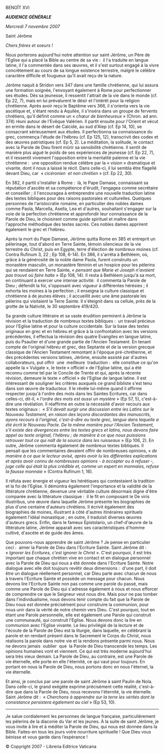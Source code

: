 BENOÎT XVI

***AUDIENCE GÉNÉRALE***

*Mercredi 7 novembre 2007*

Saint Jérôme

*Chers frères et soeurs !*

Nous porterons aujourd'hui notre attention sur saint Jérôme, un Père de l'Eglise qui a placé la Bible au centre de sa vie :  il l'a traduite en langue latine, il l'a commentée dans ses œuvres, et il s'est surtout engagé à la vivre concrètement au cours de sa longue existence terrestre, malgré le célèbre caractère difficile et fougueux qu'il avait reçu de la nature.

Jérôme naquit à Stridon vers 347 dans une famille chrétienne, qui lui assura une formation soignée, l'envoyant également à Rome pour perfectionner ses études. Dès sa jeunesse, il ressentit l'attrait de la vie dans le monde (cf. Ep 22, 7), mais en lui prévalurent le désir et l'intérêt pour la religion chrétienne. Après avoir reçu le Baptême vers 366, il s'orienta vers la vie ascétique et, s'étant rendu à Aquilée, il s'inséra dans un groupe de fervents chrétiens, qu'il définit comme un « *chœur de bienheureux* » (Chron. ad ann. 374) réuni autour de l'Evêque Valérien. Il partit ensuite pour l'Orient et vécut en ermite dans le désert de Calcide, au sud d'Alep (cf. Ep 14, 10), se consacrant sérieusement aux études. Il perfectionna sa connaissance du grec, commença l'étude de l'hébreu (cf. Ep 125, 12), transcrivit des codex et des œuvres patristiques (cf. Ep 5, 2). La méditation, la solitude, le contact avec la Parole de Dieu firent mûrir sa sensibilité chrétienne. Il sentit de manière plus aiguë le poids de ses expériences de jeunesse (cf. Ep 22, 7), et il ressentit vivement l'opposition entre la mentalité païenne et la vie chrétienne :  une opposition rendue célèbre par la « vision » dramatique et vivante, dont il nous a laissé le récit. Dans celle-ci, il lui sembla être flagellé devant Dieu, car  « *cicéronien  et non chrétien* » (cf. Ep 22, 30).

En 382, il partit s'installer à Rome :  là, le Pape Damase, connaissant sa réputation d'ascète et sa compétence d'érudit, l'engagea comme secrétaire et conseiller ; il l'encouragea à entreprendre une nouvelle traduction latine des textes bibliques pour des raisons pastorales et culturelles. Quelques personnes de l'aristocratie romaine, en particulier des nobles dames comme Paola, Marcella, Asella, Lea et d'autres, souhaitant s'engager sur la voie de la perfection chrétienne et approfondir leur connaissance de la Parole de Dieu, le choisirent comme guide spirituel et maître dans l'approche méthodique des textes sacrés. Ces nobles dames apprirent également le grec et l'hébreu.

Après la mort du Pape Damase, Jérôme quitta Rome en 385 et entreprit un pèlerinage, tout d'abord en Terre Sainte, témoin silencieux de la vie terrestre du Christ, puis en Egypte, terre d'élection de nombreux moines (cf. Contra Rufinum 3, 22 ; Ep 108, 6-14). En 386, il s'arrêta à Bethléem, où, grâce à la générosité de la noble dame Paola, furent construits un monastère masculin, un monastère féminin et un hospice pour les pèlerins qui se rendaient en Terre Sainte, « *pensant que Marie et Joseph n'avaient pas trouvé où faire halte* » (Ep 108, 14). Il resta à Bethléem jusqu'à sa mort, en continuant à exercer une intense activité:  il commenta la Parole de Dieu ; défendit la foi, s'opposant avec vigueur à différentes hérésies ; il exhorta les moines à la perfection ; il enseigna la culture classique et chrétienne à de jeunes élèves ; il accueillit avec une âme pastorale les pèlerins qui visitaient la Terre Sainte. Il s'éteignit dans sa cellule, près de la grotte de la Nativité, le 30 septembre 419/420.

Sa grande culture littéraire et sa vaste érudition permirent à Jérôme la révision et la traduction de nombreux textes bibliques :  un travail précieux pour l'Eglise latine et pour la culture occidentale. Sur la base des textes originaux en grec et en hébreu et grâce à la confrontation avec les versions précédentes, il effectua la révision des quatre Evangiles en langue latine, puis du Psautier et d'une grande partie de l'Ancien Testament. En tenant compte de l'original hébreu et grec, des Septante et de la version grecque classique de l'Ancien Testament remontant à l'époque pré-chrétienne, et des précédentes versions latines, Jérôme, ensuite assisté par d'autres collaborateurs, put offrir  une  meilleure  traduction :  elle constitue ce qu'on appelle la « Vulgate », le texte « officiel » de l'Eglise latine, qui a été reconnu comme tel par le Concile de Trente et qui, après la récente révision, demeure le texte « officiel » de l'Eglise de langue latine. Il est intéressant de souligner les critères auxquels ce grand bibliste s'est tenu dans son œuvre de traducteur. Il le révèle lui-même quand il affirme respecter jusqu'à l'ordre des mots dans les Saintes Ecritures, car dans celles-ci, dit-il, « *l'ordre des mots est aussi un mystère* » (Ep 57, 5), c'est-à-dire une révélation. Il réaffirme en outre la nécessité d'avoir recours aux textes originaux :  « *S'il devait surgir une discussion entre les Latins sur le Nouveau Testament, en raison des leçons discordantes des manuscrits, ayons recours à l'original, c'est-à-dire au texte grec, langue dans laquelle a été écrit le Nouveau Pacte. De la même manière pour l'Ancien Testament, s'il existe des divergences entre les textes grecs et latins, nous devons faire appel au texte original, l'hébreu ; de manière à ce que nous puissions retrouver tout ce qui naît de la source dans les ruisseaux* » (Ep 106, 2). En outre, Jérôme commenta également de nombreux textes bibliques. Il pensait que les commentaires devaient offrir de nombreuses opinions, « *de manière à ce que le lecteur avisé, après avoir lu les différentes explications et après avoir connu de nombreuses opinions - à accepter ou à refuser -, juge celle qui était la plus crédible et, comme un expert en monnaies, refuse la fausse monnaie* » (Contra Rufinum 1, 16).

Il réfuta avec énergie et vigueur les hérétiques qui contestaient la tradition et la foi de l'Eglise. Il démontra également l'importance et la validité de la littérature chrétienne, devenue une véritable culture désormais digne d'être comparée avec la littérature classique :  il le fit en composant le De viris illustribus, une œuvre dans laquelle Jérôme présente les biographies de plus d'une centaine d'auteurs chrétiens. Il écrivit également des biographies de moines, illustrant à côté d'autres itinéraires spirituels également l'idéal monastique ; en outre, il traduisit diverses œuvres d'auteurs grecs. Enfin, dans le fameux Epistolario, un chef-d'œuvre de la littérature latine, Jérôme apparaît avec ses caractéristiques d'homme cultivé, d'ascète et de guide des âmes.

Que pouvons-nous apprendre de saint Jérôme ? Je pense en particulier ceci :  aimer la Parole de Dieu dans l'Ecriture Sainte. Saint Jérôme dit :  « *Ignorer les Ecritures, c'est ignorer le Christ* ». C'est pourquoi, il est très important que chaque chrétien vive en contact et en dialogue personnel avec la Parole de Dieu qui nous a été donnée dans l'Ecriture Sainte. Notre dialogue avec elle doit toujours revêtir deux dimensions :  d'une part, il doit être un dialogue réellement personnel, car Dieu parle avec chacun de nous à travers l'Ecriture Sainte et possède un message pour chacun. Nous devons lire l'Ecriture Sainte non pas comme une parole du passé, mais comme une Parole de Dieu qui s'adresse également à nous et nous efforcer de comprendre ce que le Seigneur veut nous dire. Mais pour ne pas tomber dans l'individualisme, nous devons tenir compte du fait que la Parole de Dieu nous est donnée précisément pour construire la communion, pour nous unir dans la vérité de notre chemin vers Dieu. C'est pourquoi, tout en étant une Parole personnelle, elle est également une Parole qui construit une communauté, qui construit l'Eglise. Nous devons donc la lire en communion avec l'Eglise vivante. Le lieu privilégié de la lecture et de l'écoute de la Parole de Dieu est la liturgie, dans laquelle, en célébrant la parole et en rendant présent dans le Sacrement le Corps du Christ, nous réalisons la parole dans notre vie et la rendons présente parmi nous. Nous ne devons jamais  oublier  que  la Parole de Dieu transcende les temps. Les opinions humaines vont et viennent. Ce qui est très moderne aujourd'hui sera très vieux demain. La Parole de Dieu, au contraire, est une Parole de vie éternelle, elle porte en elle l'éternité, ce qui vaut pour toujours. En portant en nous la Parole de Dieu, nous portons donc en nous l'éternel, la vie éternelle.

Et ainsi, je conclus par une parole de saint Jérôme à saint Paulin de Nola. Dans celle-ci, le grand exégète exprime précisément cette réalité, c'est-à-dire que dans la Parole de Dieu, nous recevons l'éternité, la vie éternelle. Saint Jérôme dit :  « *Cherchons à apprendre sur la terre les vérités dont la consistance persistera également au ciel* » (Ep 53, 10).

* * *

Je salue cordialement les personnes de langue française, particulièrement les pèlerins de la diaconie du Var et les jeunes. À la suite de saint Jérôme, je vous invite à lire et à méditer la Parole de Dieu, qui nous est donnée dans la Bible. Faites-en tous les jours votre nourriture spirituelle ! Que Dieu vous bénisse et vous garde dans l’espérance !

© Copyright 2007 - Libreria Editrice Vaticana